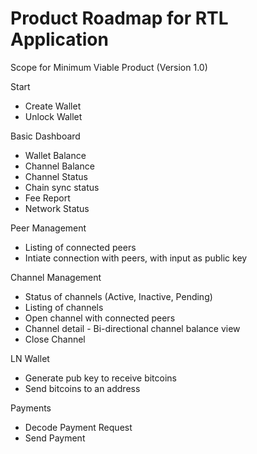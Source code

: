 # Product Roadmap for RTL Application

Scope for Minimum Viable Product (Version 1.0)

Start
- Create Wallet
- Unlock Wallet

Basic Dashboard
- Wallet Balance
- Channel Balance
- Channel Status
- Chain sync status
- Fee Report
- Network Status

Peer Management
- Listing of connected peers
- Intiate connection with peers, with input as public key

Channel Management
- Status of channels (Active, Inactive, Pending)
- Listing of channels
- Open channel with connected peers
- Channel detail - Bi-directional channel balance view
- Close Channel

LN Wallet
- Generate pub key to receive bitcoins
- Send bitcoins to an address

Payments
- Decode Payment Request
- Send Payment
